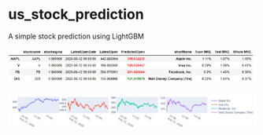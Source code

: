 # us_stock_prediction

A simple stock prediction using LightGBM

![alt text](https://raw.githubusercontent.com/cheangjialiang/us_stock_prediction/master/grid.png)

![alt text](https://raw.githubusercontent.com/cheangjialiang/us_stock_prediction/master/visualize.png)
